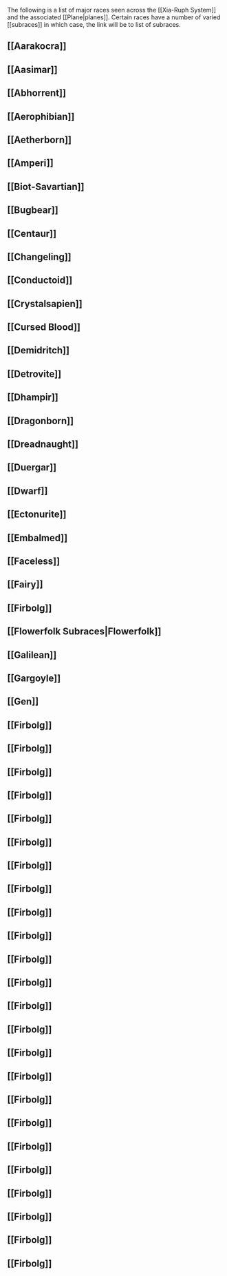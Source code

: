 The following is a list of major races seen across the [[Xia-Ruph System]] and the associated [[Plane|planes]]. Certain races have a number of varied [[subraces]]  in which case, the link will be to list of subraces.

## [[Aarakocra]]
## [[Aasimar]]
## [[Abhorrent]]
## [[Aerophibian]]
## [[Aetherborn]]
## [[Amperi]]
## [[Biot-Savartian]]
## [[Bugbear]]
## [[Centaur]]
## [[Changeling]]
## [[Conductoid]]
## [[Crystalsapien]]
## [[Cursed Blood]]
## [[Demidritch]]
## [[Detrovite]]
## [[Dhampir]]
## [[Dragonborn]]
## [[Dreadnaught]]
## [[Duergar]]
## [[Dwarf]]
## [[Ectonurite]]
## [[Embalmed]]
## [[Faceless]]
## [[Fairy]]
## [[Firbolg]]
## [[Flowerfolk Subraces|Flowerfolk]]
## [[Galilean]]
## [[Gargoyle]]
## [[Gen]]
## [[Firbolg]]
## [[Firbolg]]
## [[Firbolg]]
## [[Firbolg]]
## [[Firbolg]]
## [[Firbolg]]
## [[Firbolg]]
## [[Firbolg]]
## [[Firbolg]]
## [[Firbolg]]
## [[Firbolg]]
## [[Firbolg]]
## [[Firbolg]]
## [[Firbolg]]
## [[Firbolg]]
## [[Firbolg]]
## [[Firbolg]]
## [[Firbolg]]
## [[Firbolg]]
## [[Firbolg]]
## [[Firbolg]]
## [[Firbolg]]
## [[Firbolg]]
## [[Firbolg]]
